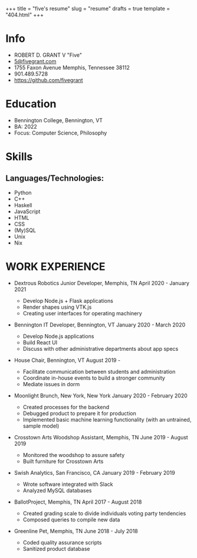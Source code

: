 +++
title = "five's resume"
slug = "resume"
drafts = true
template = "404.html"
+++

# Info
- ROBERT D. GRANT V "Five"
- 5@fivegrant.com
- 1755 Faxon Avenue Memphis, Tennessee 38112                                       
- 901.489.5728
- https://github.com/fivegrant

# Education
- Bennington College,  Bennington, VT
- BA: 2022
- Focus: Computer Science, Philosophy

# Skills
## Languages/Technologies: 
  - Python
  - C++
  - Haskell
  - JavaScript
  - HTML
  - CSS
  - (My)SQL
  - Unix
  - Nix

# WORK EXPERIENCE

- Dextrous Robotics Junior Developer, Memphis, TN  April 2020 - January 2021
  - Develop Node.js + Flask applications
  - Render shapes using VTK.js
  - Creating user interfaces for operating machinery

- Bennington IT Developer, Bennington, VT  January 2020 - March 2020
  - Develop Node.js applications
  - Build React UI
  - Discuss with other administrative departments about app specs

- House Chair, Bennington, VT  August 2019 - 
  - Facilitate communication between students and administration
  - Coordinate in-house events to build a stronger community
  - Mediate issues in dorm

- Moonlight Brunch, New York, New York  January 2020 - February 2020 
  - Created processes for the backend
  - Debugged product to prepare it for production
  - Implemented basic machine learning functionality (with an untrained, sample model)

- Crosstown Arts Woodshop Assistant, Memphis, TN June 2019 - August 2019
  - Monitored the woodshop to assure safety
  - Built furniture for Crosstown Arts

- Swish Analytics, San Francisco, CA  January 2019 - February 2019
  - Wrote software integrated with Slack
  - Analyzed MySQL databases

- BallotProject, Memphis, TN April 2017 - August 2018
  - Created grading scale to divide individuals voting party tendencies
  - Composed queries to compile new data

- Greenline Pet, Memphis, TN June 2018 - July 2018
  - Coded quality assurance scripts
  - Sanitized product database
